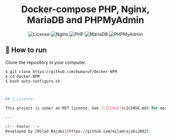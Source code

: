 <h1 align="center">Docker-compose PHP, Nginx, MariaDB and PHPMyAdmin</h1>

<!-- Tags -->

<p align="center">
  <img alt="License" src="https://img.shields.io/static/v1?label=license&message=MIT&color=ffffff&labelColor=000000">
  <img alt="Nginx" src="https://img.shields.io/static/v1?label=Nginx&message=latest&color=ffffff&labelColor=000000">
  <img alt="PHP" src="https://img.shields.io/static/v1?label=PHP&message=8.3&color=ffffff&labelColor=000000">
  <img alt="MariaDB" src="https://img.shields.io/static/v1?label=MariaDB&message=11.4&color=ffffff&labelColor=000000">
  <img alt="PHPMyAdmin" src="https://img.shields.io/static/v1?label=PHPMyAdmin&message=latest&color=ffffff&labelColor=000000">
</p>
<!-- Body -->

## 🚀 How to run

Clone the repository in your computer.

```bash
$ git clone https://github.com/bumaruf/Docker-NPM
$ cd Docker-NPM
$ bash auto-configure.sh



## 📄 License

This project is under an MIT license. See [LICENSE](LICENSE.md) for more details.

---

<!-- Footer -->
Developed by [Milad Rajabi](https://github.com/miladrajabi2002).
